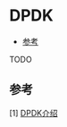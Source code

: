 # DPDK

<!-- vim-markdown-toc GFM -->

* [参考](#参考)

<!-- vim-markdown-toc -->



TODO



## 参考

[1] [DPDK介绍](https://blog.csdn.net/growing_up_/article/details/124323725)
